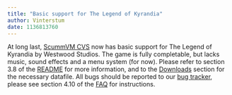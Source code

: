 ```yaml
---
title: "Basic support for The Legend of Kyrandia"
author: Vinterstum
date: 1136813760
---
```


At long last, [ScummVM CVS](/downloads/#CVS) now has basic support for The Legend of Kyrandia by Westwood Studios. The game is fully completable, but lacks music, sound effects and a menu system (for now). Please refer to section 3.8 of the [README](https://github.com/scummvm/scummvm/raw/feaa67ca166d4808dcc9d6393b3673ceca25d6cb/README) for more information, and to the [Downloads](/downloads/#extras) section for the necessary datafile. All bugs should be reported to our [bug tracker](http://bugs.scummvm.org/), please see section 4.10 of the [FAQ](/faq/#question.report-bugs) for instructions.
